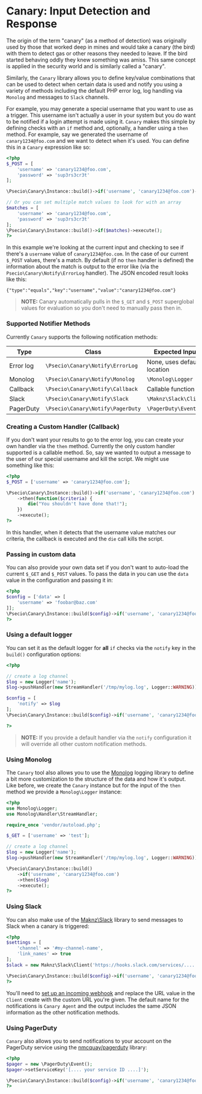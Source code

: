 Canary: Input Detection and Response
==================

The origin of the term "canary" (as a method of detection) was originally used by those that worked deep in mines and would take a canary
(the bird) with them to detect gas or other reasons they needed to leave. If the bird started behaving oddly they knew something was amiss.
This same concept is applied in the security world and is similarly called a "canary".

Similarly, the `Canary` library allows you to define key/value combinations that can be used to detect when certain data is used and notify
you using a variety of methods including the default PHP error log, log handling via `Monolog` and messages to `Slack` channels.

For example, you may generate a special username that you want to use as a trigger. This username isn't actually a user in your system
but you do want to be notified if a login attempt is made using it. `Canary` makes this simple by defining checks with an `if` method and,
optionally, a handler using a `then` method. For example, say we generated the username of `canary1234@foo.com` and we want to detect when
it's used. You can define this in a `Canary` expression like so:

```php
<?php
$_POST = [
    'username' => 'canary1234@foo.com',
    'password' => 'sup3rs3cr3t'
];

\Psecio\Canary\Instance::build()->if('username', 'canary1234@foo.com')->execute();

// Or you can set multiple match values to look for with an array
$matches = [
    'username' => 'canary1234@foo.com',
    'password' => 'sup3rs3cr3t'
];
\Psecio\Canary\Instance::build()->if($matches)->execute();
?>
```

In this example we're looking at the current input and checking to see if there's a `username` value of `canary1234@foo.com`. In the case
of our current `$_POST` values, there's a match. By default (if no `then` handler is defined) the information about the match is output to
the error like (via the `Psecio\Canary\Notify\ErrorLog` handler). The JSON encoded result looks like this:

```
{"type":"equals","key":"username","value":"canary1234@foo.com"}
```

> **NOTE:** Canary automatically pulls in the `$_GET` and `$_POST` superglobal values for evaluation so you don't need to manually pass
then in.

### Supported Notifier Methods

Currently `Canary` supports the following notification methods:

| Type      | Class                            | Expected Input              |
| --------- | -------------------------------- | --------------------------- |
| Error log | `\Psecio\Canary\Notify\ErrorLog` | None, uses default location |
| Monolog   | `\Psecio\Canary\Notify\Monolog`  | `\Monolog\Logger`           |
| Callback  | `\Psecio\Canary\Notify\Callback` | Callable function           |
| Slack     | `\Psecio\Canary\Notify\Slack`    | `\Maknz\Slack\Client`       |
| PagerDuty | `\Psecio\Canary\Notify\PagerDuty`| `\PagerDuty\Event`          |

### Creating a Custom Handler (Callback)

If you don't want your results to go to the error log, you can create your own handler via the `then` method. Currently the only custom
handler supported is a callable method. So, say we wanted to output a message to the user of our special username and kill the script. We
might use something like this:

```php
<?php
$_POST = ['username' => 'canary1234@foo.com'];

\Psecio\Canary\Instance::build()->if('username', 'canary1234@foo.com')
    ->then(function($criteria) {
        die("You shouldn't have done that!");
    })
    ->execute();
?>
```

In this handler, when it detects that the username value matches our criteria, the callback is executed and the `die` call kills the script.

### Passing in custom data

You can also provide your own data set if you don't want to auto-load the current `$_GET` and `$_POST` values. To pass the data in you can use the
`data` value in the configuration and passing it in:

```php
<?php
$config = ['data' => [
    'username' => 'foobar@baz.com'
]];
\Psecio\Canary\Instance::build($config)->if('username', 'canary1234@foo.com')->execute();
?>
```

### Using a default logger

You can set it as the default logger for **all** `if` checks via the `notify` key in the `build()` configuration options:

```php
<?php

// create a log channel
$log = new Logger('name');
$log->pushHandler(new StreamHandler('/tmp/mylog.log', Logger::WARNING));

$config = [
    'notify' => $log
];
\Psecio\Canary\Instance::build($config)->if('username', 'canary1234@foo.com')->execute();

?>
```

> **NOTE:** If you provide a default handler via the `notify` configuration it will override all other custom notification methods.


### Using Monolog

The `Canary` tool also allows you to use the [Monolog](https://github.com/Seldaek/monolog) logging library to define a bit more customization to the structure of the data and how it's output. Like before, we create the `Canary` instance but for the input of the `then` method we provide a `Monolog\Logger` instance:

```php
<?php
use Monolog\Logger;
use Monolog\Handler\StreamHandler;

require_once 'vendor/autoload.php';

$_GET = ['username' => 'test'];

// create a log channel
$log = new Logger('name');
$log->pushHandler(new StreamHandler('/tmp/mylog.log', Logger::WARNING));

\Psecio\Canary\Instance::build()
    ->if('username', 'canary1234@foo.com')
    ->then($log)
    ->execute();
?>
```

### Using Slack

You can also make use of the [Maknz\Slack](https://github.com/maknz/slack) library to send messages to Slack when a canary is triggered:

```php
<?php
$settings = [
	'channel' => '#my-channel-name',
	'link_names' => true
];
$slack = new Maknz\Slack\Client('https://hooks.slack.com/services/.....', $settings);

\Psecio\Canary\Instance::build($config)->if('username', 'canary1234@foo.com')->then($slack);
?>
```

You'll need to [set up an incoming webhook](https://my.slack.com/services/new/incoming-webhook) and replace the URL value in the `Client`
create with the custom URL you're given. The default name for the notifications is `Canary Agent` and the output includes the same JSON
information as the other notification methods.

### Using PagerDuty

`Canary` also allows you to send notifications to your account on the PagerDuty service using the [nmcquay/pagerduty](https://github.com/nmcquay/pagerduty) library:

```php
<?php
$pager = new \PagerDuty\Event();
$pager->setServiceKey('[.... your service ID ....]');

\Psecio\Canary\Instance::build($config)->if('username', 'canary1234@foo.com')->then($$pager);
?>
```
